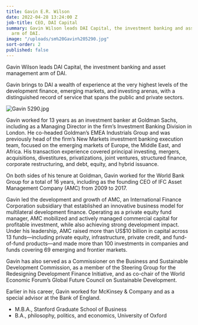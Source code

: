 ```yaml
---
title: Gavin E.R. Wilson
date: 2022-04-28 13:24:00 Z
job-title: CEO, DAI Capital
summary: Gavin Wilson leads DAI Capital, the investment banking and asset management
  arm of DAI.
image: "/uploads/sm%20Gavin%205290.jpg"
sort-order: 2
published: false
---
```


Gavin Wilson leads DAI Capital, the investment banking and asset management arm of DAI.

Gavin brings to DAI a wealth of experience at the very highest levels of the development finance, emerging markets, and investing arenas, with a distinguished record of service that spans the public and private sectors.

![Gavin 5290.jpg](/uploads/Gavin%205290.jpg)
 
Gavin worked for 13 years as an investment banker at Goldman Sachs, including as a Managing Director in the firm’s Investment Banking Division in London. He co-headed Goldman’s EMEA Industrials Group and was previously head of the firm’s New Markets investment banking execution team, focused on the emerging markets of Europe, the Middle East, and Africa. His transaction experience covered principal investing, mergers, acquisitions, divestitures, privatizations, joint ventures, structured finance, corporate restructuring, and debt, equity, and hybrid issuance.

On both sides of his tenure at Goldman, Gavin worked for the World Bank Group for a total of 16 years, including as the founding CEO of IFC Asset Management Company (AMC) from 2009 to 2017.

Gavin led the development and growth of AMC, an International Finance Corporation subsidiary that established an innovative business model for multilateral development finance. Operating as a private equity fund manager, AMC mobilized and actively managed commercial capital for profitable investment, while also achieving strong development impact. Under his leadership, AMC raised more than US$10 billion in capital across 13 funds—including private equity, infrastructure, private credit, and fund-of-fund products—and made more than 100 investments in companies and funds covering 69 emerging and frontier markets.

Gavin has also served as a Commissioner on the Business and Sustainable Development Commission, as a member of the Steering Group for the Redesigning Development Finance Initiative, and as co-chair of the World Economic Forum’s Global Future Council on Sustainable Development.

Earlier in his career, Gavin worked for McKinsey & Company and as a special advisor at the Bank of England. 
 
* M.B.A., Stanford Graduate School of Business
* B.A., philosophy, politics, and economics, University of Oxford
